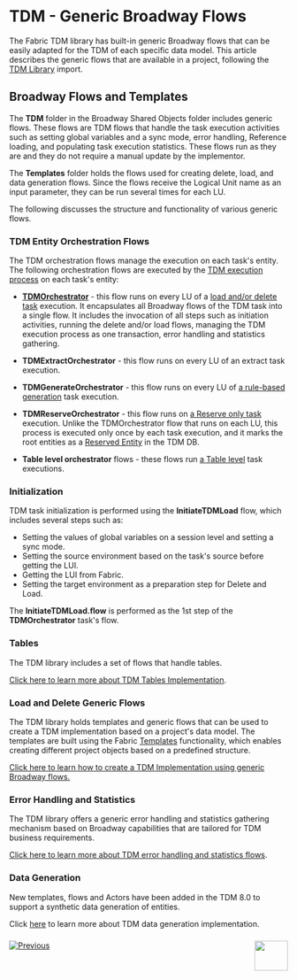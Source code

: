 # TDM - Generic Broadway Flows


The Fabric TDM library has built-in generic Broadway flows that can be easily adapted for the TDM of each specific data model. This article describes the generic flows that are available in a project, following the [TDM Library](04_fabric_tdm_library.md) import. 

## Broadway Flows and Templates

The **TDM** folder in the Broadway Shared Objects folder includes generic flows. These flows are TDM flows that handle the task execution activities such as setting global variables and a sync mode, error handling, Reference loading, and populating task execution statistics. These flows run as they are and they do not require a manual update by the implementor.

The **Templates** folder holds the flows used for creating delete, load, and data generation flows. Since the flows receive the Logical Unit name as an input parameter, they can be run several times for each LU.

The following discusses the structure and functionality of various generic flows. 

### TDM Entity Orchestration Flows

The TDM orchestration flows manage the execution on each task's entity. The following orchestration flows are executed by the [TDM execution process](/articles/TDM/tdm_architecture/03_task_execution_processes.md#main-tdm-task-execution-process-tdmexecutetask-job) on each task's entity:

- [**TDMOrchestrator**](11_tdm_implementation_using_generic_flows.md#tdmorchestrator-flow) - this flow runs on every LU of a [load and/or delete task](/articles/TDM/tdm_gui/14_task_overview.md#task-types)  execution. It encapsulates all Broadway flows of the TDM task into a single flow. It includes the invocation of all steps such as initiation activities, running the delete and/or load flows, managing the TDM execution process as one transaction, error handling and statistics gathering.

- **TDMExtractOrchestrator** - this flow runs on every LU of an extract task execution.

- **TDMGenerateOrchestrator** - this flow runs on every LU of [a rule-based generation](/articles/TDM/tdm_gui/19_task_synthetic_data_generation.md#generating-rule-based-entities) task execution.

- **TDMReserveOrchestrator** - this flow runs on [a Reserve only task](/articles/TDM/tdm_gui/20_reserve_only_task.md) execution. Unlike the TDMOrchestrator flow that runs on each LU, this process is executed only once by each task execution, and it marks the root entities as a [Reserved Entity](/articles/TDM/tdm_architecture/08_entity_reservation.md) in the TDM DB.

- **Table level orchestrator** flows - these flows run [a Table level](/articles/TDM/tdm_gui/14c_task_source_component_tables.md) task executions.

  

### Initialization

TDM task initialization is performed using the **InitiateTDMLoad** flow, which includes several steps such as:

* Setting the values of global variables on a session level and setting a sync mode.
* Setting the source environment based on the task's source before getting the LUI.
* Getting the LUI from Fabric.
* Setting the target environment as a preparation step for Delete and Load.

The **InitiateTDMLoad.flow** is performed as the 1st step of the **TDMOrchestrator** task's flow.

### Tables

The TDM library includes a set of flows that handle tables.

[Click here to learn more about TDM Tables Implementation](09_tdm_reference_implementation.md).

### Load and Delete Generic Flows

The TDM library holds templates and generic flows that can be used to create a TDM implementation based on a project's data model. The templates are built using the Fabric [Templates](/articles/35_templates/01_templates_overview.md) functionality, which enables creating different project objects based on a predefined structure. 

[Click here to learn how to create a TDM Implementation using generic Broadway flows.](11_tdm_implementation_using_generic_flows.md)

### Error Handling and Statistics

The TDM library offers a generic error handling and statistics gathering mechanism based on Broadway capabilities that are tailored for TDM business requirements. 

[Click here to learn more about TDM error handling and statistics flows](12_tdm_error_handling_and_statistics.md).

### Data Generation

New templates, flows and Actors have been added in the TDM 8.0 to support a synthetic data generation of entities.

Click [here](16_tdm_data_generation_implementation.md) to learn more about TDM data generation implementation.

### 

[![Previous](/articles/images/Previous.png)](09_tdm_reference_implementation.md)[<img align="right" width="60" height="54" src="/articles/images/Next.png">](11_tdm_implementation_using_generic_flows.md)


